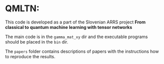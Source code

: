 # QMLTN:

This code is developed as a part of the Slovenian ARRS project **From classical to quantum machine learning with tensor networks**

The main code is in the `gamma_mat_xy` dir and the executable programs should be placed in the `bin` dir. 

The `papers` folder contains descriptions of papers with the instructions how to reproduce the results.

